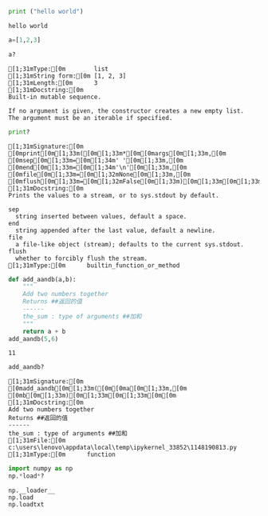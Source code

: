 ```python
print ("hello world")
```

    hello world
    


```python
a=[1,2,3]
```


```python
a?
```


    [1;31mType:[0m        list
    [1;31mString form:[0m [1, 2, 3]
    [1;31mLength:[0m      3
    [1;31mDocstring:[0m  
    Built-in mutable sequence.
    
    If no argument is given, the constructor creates a new empty list.
    The argument must be an iterable if specified.



```python
print?
```


    [1;31mSignature:[0m [0mprint[0m[1;33m([0m[1;33m*[0m[0margs[0m[1;33m,[0m [0msep[0m[1;33m=[0m[1;34m' '[0m[1;33m,[0m [0mend[0m[1;33m=[0m[1;34m'\n'[0m[1;33m,[0m [0mfile[0m[1;33m=[0m[1;32mNone[0m[1;33m,[0m [0mflush[0m[1;33m=[0m[1;32mFalse[0m[1;33m)[0m[1;33m[0m[1;33m[0m[0m
    [1;31mDocstring:[0m
    Prints the values to a stream, or to sys.stdout by default.
    
    sep
      string inserted between values, default a space.
    end
      string appended after the last value, default a newline.
    file
      a file-like object (stream); defaults to the current sys.stdout.
    flush
      whether to forcibly flush the stream.
    [1;31mType:[0m      builtin_function_or_method



```python
def add_aandb(a,b):
    """
    Add two numbers together
    Returns ##返回的值
    ------
    the_sum : type of arguments ##加和
    """
    return a + b
add_aandb(5,6)
```




    11




```python
add_aandb?
```


    [1;31mSignature:[0m [0madd_aandb[0m[1;33m([0m[0ma[0m[1;33m,[0m [0mb[0m[1;33m)[0m[1;33m[0m[1;33m[0m[0m
    [1;31mDocstring:[0m
    Add two numbers together
    Returns ##返回的值
    ------
    the_sum : type of arguments ##加和
    [1;31mFile:[0m      c:\users\lenovo\appdata\local\temp\ipykernel_33852\1148190813.py
    [1;31mType:[0m      function



```python
import numpy as np
np.*load*?
```


    np.__loader__
    np.load
    np.loadtxt



```python

```


```python

```


```python

```


```python

```
